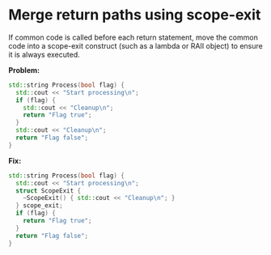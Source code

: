 <!-- TODO: Update to better example -->

# Merge return paths using scope-exit

If common code is called before each return statement, move the common code into a scope-exit construct (such as a lambda or RAII object) to ensure it is always executed.

**Problem:**
```cpp
std::string Process(bool flag) {
  std::cout << "Start processing\n";
  if (flag) {
    std::cout << "Cleanup\n";
    return "Flag true";
  }
  std::cout << "Cleanup\n";
  return "Flag false";
}
```

**Fix:**
```cpp
std::string Process(bool flag) {
  std::cout << "Start processing\n";
  struct ScopeExit {
    ~ScopeExit() { std::cout << "Cleanup\n"; }
  } scope_exit;
  if (flag) {
    return "Flag true";
  }
  return "Flag false";
}
```
